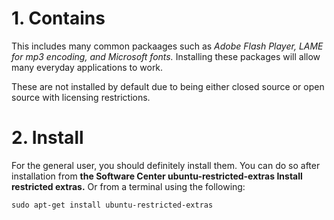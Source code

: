 # 1. Contains
This includes many common packaages such as *Adobe Flash Player, LAME for mp3 encoding, and Microsoft fonts.* Installing these packages will allow many everyday applications to work.

These are not installed by default due to being either closed source or open source with licensing restrictions.
 # 2. Install
For the general user, you should definitely install them. You can do so after installation from **the Software Center ubuntu-restricted-extras Install restricted extras.** Or from a terminal using the following:
```
sudo apt-get install ubuntu-restricted-extras
```

